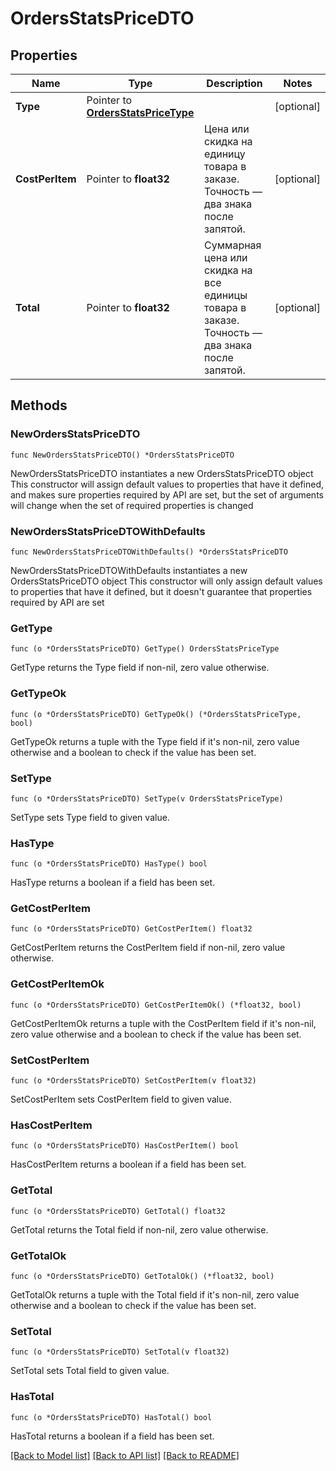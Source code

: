# OrdersStatsPriceDTO

## Properties

Name | Type | Description | Notes
------------ | ------------- | ------------- | -------------
**Type** | Pointer to [**OrdersStatsPriceType**](OrdersStatsPriceType.md) |  | [optional] 
**CostPerItem** | Pointer to **float32** | Цена или скидка на единицу товара в заказе.  Точность — два знака после запятой.  | [optional] 
**Total** | Pointer to **float32** | Суммарная цена или скидка на все единицы товара в заказе.  Точность — два знака после запятой.  | [optional] 

## Methods

### NewOrdersStatsPriceDTO

`func NewOrdersStatsPriceDTO() *OrdersStatsPriceDTO`

NewOrdersStatsPriceDTO instantiates a new OrdersStatsPriceDTO object
This constructor will assign default values to properties that have it defined,
and makes sure properties required by API are set, but the set of arguments
will change when the set of required properties is changed

### NewOrdersStatsPriceDTOWithDefaults

`func NewOrdersStatsPriceDTOWithDefaults() *OrdersStatsPriceDTO`

NewOrdersStatsPriceDTOWithDefaults instantiates a new OrdersStatsPriceDTO object
This constructor will only assign default values to properties that have it defined,
but it doesn't guarantee that properties required by API are set

### GetType

`func (o *OrdersStatsPriceDTO) GetType() OrdersStatsPriceType`

GetType returns the Type field if non-nil, zero value otherwise.

### GetTypeOk

`func (o *OrdersStatsPriceDTO) GetTypeOk() (*OrdersStatsPriceType, bool)`

GetTypeOk returns a tuple with the Type field if it's non-nil, zero value otherwise
and a boolean to check if the value has been set.

### SetType

`func (o *OrdersStatsPriceDTO) SetType(v OrdersStatsPriceType)`

SetType sets Type field to given value.

### HasType

`func (o *OrdersStatsPriceDTO) HasType() bool`

HasType returns a boolean if a field has been set.

### GetCostPerItem

`func (o *OrdersStatsPriceDTO) GetCostPerItem() float32`

GetCostPerItem returns the CostPerItem field if non-nil, zero value otherwise.

### GetCostPerItemOk

`func (o *OrdersStatsPriceDTO) GetCostPerItemOk() (*float32, bool)`

GetCostPerItemOk returns a tuple with the CostPerItem field if it's non-nil, zero value otherwise
and a boolean to check if the value has been set.

### SetCostPerItem

`func (o *OrdersStatsPriceDTO) SetCostPerItem(v float32)`

SetCostPerItem sets CostPerItem field to given value.

### HasCostPerItem

`func (o *OrdersStatsPriceDTO) HasCostPerItem() bool`

HasCostPerItem returns a boolean if a field has been set.

### GetTotal

`func (o *OrdersStatsPriceDTO) GetTotal() float32`

GetTotal returns the Total field if non-nil, zero value otherwise.

### GetTotalOk

`func (o *OrdersStatsPriceDTO) GetTotalOk() (*float32, bool)`

GetTotalOk returns a tuple with the Total field if it's non-nil, zero value otherwise
and a boolean to check if the value has been set.

### SetTotal

`func (o *OrdersStatsPriceDTO) SetTotal(v float32)`

SetTotal sets Total field to given value.

### HasTotal

`func (o *OrdersStatsPriceDTO) HasTotal() bool`

HasTotal returns a boolean if a field has been set.


[[Back to Model list]](../README.md#documentation-for-models) [[Back to API list]](../README.md#documentation-for-api-endpoints) [[Back to README]](../README.md)


